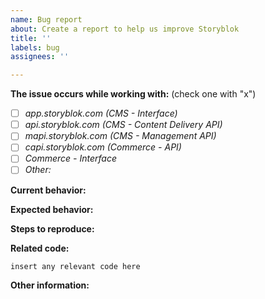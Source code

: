 ```yaml
---
name: Bug report
about: Create a report to help us improve Storyblok
title: ''
labels: bug
assignees: ''

---
```


**The issue occurs while working with:** (check one with "x")   
- [ ] *app.storyblok.com (CMS - Interface)*   
- [ ] *api.storyblok.com (CMS - Content Delivery API)*
- [ ] *mapi.storyblok.com (CMS - Management API)*
- [ ] *capi.storyblok.com (Commerce - API)*     
- [ ] *Commerce - Interface*   
- [ ] *Other:* <!-- => If you've got an issue with on of our boilerplates or themes - please create an issue in the specific repo -->

**Current behavior:**
<!-- Describe how the bug manifests. -->

**Expected behavior:**
<!-- Describe what the behavior would be without the bug. -->

**Steps to reproduce:**
<!-- If you are able to illustrate the bug or feature request with an example, please provide steps to reproduce and if possible also a demo.-->

**Related code:**

```
insert any relevant code here
```

**Other information:**
<!-- List any other information that is relevant to your issue. Stack traces, related issues, suggestions on how to fix, Stack Overflow links, forum links, etc. -->
